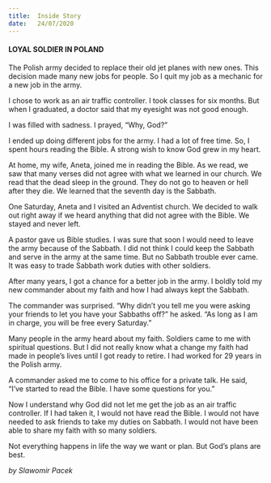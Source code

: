 ```yaml
---
title:  Inside Story
date:   24/07/2020
---
```


#### LOYAL SOLDIER IN POLAND

The Polish army decided to replace their old jet planes with new ones. This decision made many new jobs for people. So I quit my job as a mechanic for a new job in the army.

I chose to work as an air traffic controller. I took classes for six months. But when I graduated, a doctor said that my eyesight was not good enough.

I was filled with sadness. I prayed, “Why, God?”

I ended up doing different jobs for the army. I had a lot of free time. So, I spent hours reading the Bible. A strong wish to know God grew in my heart.

At home, my wife, Aneta, joined me in reading the Bible. As we read, we saw that many verses did not agree with what we learned in our church. We read that the dead sleep in the ground. They do not go to heaven or hell after they die. We learned that the seventh day is the Sabbath.

One Saturday, Aneta and I visited an Adventist church. We decided to walk out right away if we heard anything that did not agree with the Bible. We stayed and never left.

A pastor gave us Bible studies. I was sure that soon I would need to leave the army because of the Sabbath. I did not think I could keep the Sabbath and serve in the army at the same time. But no Sabbath trouble ever came. It was easy to trade Sabbath work duties with other soldiers.

After many years, I got a chance for a better job in the army. I boldly told my new commander about my faith and how I had always kept the Sabbath.

The commander was surprised. “Why didn’t you tell me you were asking your friends to let you have your Sabbaths off?” he asked. “As long as I am in charge, you will be free every Saturday.”

Many people in the army heard about my faith. Soldiers came to me with spiritual questions. But I did not really know what a change my faith had made in people’s lives until I got ready to retire. I had worked for 29 years in the Polish army.

A commander asked me to come to his office for a private talk. He said, “I’ve started to read the Bible. I have some questions for you.”

Now I understand why God did not let me get the job as an air traffic controller. If I had taken it, I would not have read the Bible. I would not have needed to ask friends to take my duties on Sabbath. I would not have been able to share my faith with so many soldiers.

Not everything happens in life the way we want or plan. But God’s plans are best.

_by Slawomir Pacek_
